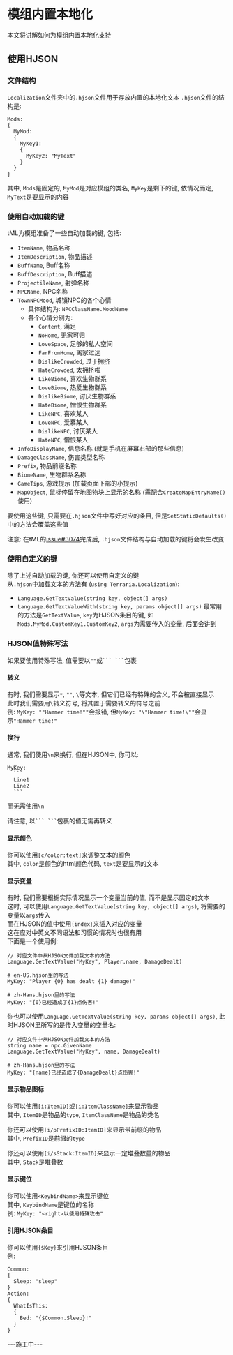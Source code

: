 # 模组内置本地化

本文将讲解如何为模组内置本地化支持<br>

## 使用HJSON

### 文件结构

`Localization`文件夹中的`.hjson`文件用于存放内置的本地化文本
`.hjson`文件的结构是: 
```
Mods: 
{
  MyMod: 
  {
    MyKey1: 
    {
      MyKey2: "MyText"
    }
  }
}
```
其中, `Mods`是固定的, `MyMod`是对应模组的类名, `MyKey`是剩下的键, 依情况而定, `MyText`是要显示的内容

### 使用自动加载的键

tML为模组准备了一些自动加载的键, 包括: 
- `ItemName`, 物品名称
- `ItemDescription`, 物品描述
- `BuffName`, Buff名称
- `BuffDescription`, Buff描述
- `ProjectileName`, 射弹名称
- `NPCName`, NPC名称
- `TownNPCMood`, 城镇NPC的各个心情
  - 具体结构为: `NPCClassName.MoodName`
  - 各个心情分别为: 
    - `Content`, 满足
    - `NoHome`, 无家可归
    - `LoveSpace`, 足够的私人空间
    - `FarFromHome`, 离家过远
    - `DislikeCrowded`, 过于拥挤
    - `HateCrowded`, 太拥挤啦
    - `LikeBiome`, 喜欢生物群系
    - `LoveBiome`, 热爱生物群系
    - `DislikeBiome`, 讨厌生物群系
    - `HateBiome`, 憎恨生物群系
    - `LikeNPC`, 喜欢某人
    - `LoveNPC`, 爱慕某人
    - `DislikeNPC`, 讨厌某人
    - `HateNPC`, 憎恨某人
- `InfoDisplayName`, 信息名称 (就是手机在屏幕右部的那些信息)
- `DamageClassName`, 伤害类型名称
- `Prefix`, 物品前缀名称
- `BiomeName`, 生物群系名称
- `GameTips`, 游戏提示 (加载页面下部的小提示)
- `MapObject`, 鼠标停留在地图物块上显示的名称 (需配合`CreateMapEntryName()`使用)

要使用这些键, 只需要在`.hjson`文件中写好对应的条目, 但是`SetStaticDefaults()`中的方法会覆盖这些值

注意: 在tML的[issue#3074](https://github.com/tModLoader/tModLoader/issues/3074)完成后, `.hjson`文件结构与自动加载的键将会发生改变

### 使用自定义的键

除了上述自动加载的键, 你还可以使用自定义的键<br>
从`.hjson`中加载文本的方法有 (`using Terraria.Localization`): 
- `Language.GetTextValue(string key, object[] args)`
- `Language.GetTextValueWith(string key, params object[] args)`
最常用的方法是`GetTextValue`, `key`为HJSON条目的键, 如`Mods.MyMod.CustomKey1.CustomKey2`, `args`为需要传入的变量, 后面会讲到

### HJSON值特殊写法

如果要使用特殊写法, 值需要以`""`或` ``` ``` `包裹

#### 转义

有时, 我们需要显示`*`, `""`, `\`等文本, 但它们已经有特殊的含义, 不会被直接显示<br>
此时我们需要用`\`转义符号, 将其置于需要转义的符号之前<br>
例: `MyKey: ""Hammer time!""`会报错, 但`MyKey: "\"Hammer time!\""`会显示`"Hammer time!"`

#### 换行

通常, 我们使用`\n`来换行, 但在HJSON中, 你可以: 
````
MyKey: 
  ```
  Line1
  Line2
  ```
````
而无需使用`\n`

请注意, 以` ``` ``` `包裹的值无需再转义

#### 显示颜色

你可以使用`[c/color:text]`来调整文本的颜色<br>
其中, `color`是颜色的html颜色代码, `text`是要显示的文本

#### 显示变量

有时, 我们需要根据实际情况显示一个变量当前的值, 而不是显示固定的文本<br>
这时, 可以使用`Language.GetTextValue(string key, object[] args)`, 将需要的变量以`args`传入<br>
而在HJSON的值中使用`{index}`来插入对应的变量<br>
这在应对中英文不同语法和习惯的情况时也很有用<br>
下面是一个使用例: 
````
// 对应文件中从HJSON文件加载文本的方法
Language.GetTextValue("MyKey", Player.name, DamageDealt)
````
````
# en-US.hjson里的写法
MyKey: "Player {0} has dealt {1} damage!"
````
````
# zh-Hans.hjson里的写法
MyKey: "{0}已经造成了{1}点伤害!"
````
你也可以使用`Language.GetTextValue(string key, params object[] args)`, 此时HJSON里所写的是传入变量的变量名: 
````
// 对应文件中从HJSON文件加载文本的方法
string name = npc.GivenName
Language.GetTextValue("MyKey", name, DamageDealt)
````
````
# zh-Hans.hjson里的写法
MyKey: "{name}已经造成了{DamageDealt}点伤害!"
````

#### 显示物品图标

你可以使用`[i:ItemID]`或`[i:ItemClassName]`来显示物品<br>
其中, `ItemID`是物品的`type`, `ItemClassName`是物品的类名

你还可以使用`[i/pPrefixID:ItemID]`来显示带前缀的物品<br>
其中, `PrefixID`是前缀的`type`

你还可以使用`[i/sStack:ItemID]`来显示一定堆叠数量的物品<br>
其中, `Stack`是堆叠数

#### 显示键位

你可以使用`<KeybindName>`来显示键位<br>
其中, `KeybindName`是键位的名称<br>
例: `MyKey: "<right>以使用特殊攻击"`

#### 引用HJSON条目

你可以使用`{$Key}`来引用HJSON条目<br>
例: 
````
Common: 
{
  Sleep: "sleep"
}
Action: 
{
  WhatIsThis: 
  {
    Bed: "{$Common.Sleep}!"
  }
}
````

---施工中---
